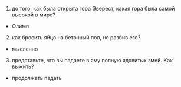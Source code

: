 1) до того, как была открыта гора Эверест, какая гора была самой высокой в мире?
 - Олимп
2) как бросить яйцо на бетонный пол, не разбив его?
 - мысленно
3) представьте, что вы падаете в яму полную ядовитых змей. Как выжить?
 - продолжать падать

